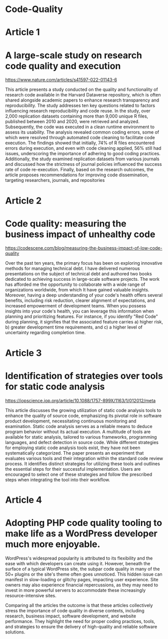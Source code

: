 # Code-Quality
# Article 1
# A large-scale study on research code quality and execution
https://www.nature.com/articles/s41597-022-01143-6

This article presents a study conducted on the quality and functionality of research code available in the Harvard Dataverse repository, which is often shared alongside academic papers to enhance research transparency and reproducibility. The study addresses ten key questions related to factors influencing research reproducibility and code reuse. In the study, over 2,000 replication datasets containing more than 9,000 unique R files, published between 2010 and 2020, were retrieved and analyzed. Subsequently, the code was executed in a clean runtime environment to assess its usability. The analysis revealed common coding errors, some of which were resolved through automated code cleaning to facilitate code execution. The findings showed that initially, 74% of R files encountered errors during execution, and even with code cleaning applied, 56% still had issues, underscoring the importance of adhering to good coding practices. Additionally, the study examined replication datasets from various journals and discussed how the strictness of journal policies influenced the success rate of code re-execution. Finally, based on the research outcomes, the article proposes recommendations for improving code dissemination, targeting researchers, journals, and repositories

# Article 2
# Code quality: measuring the business impact of unhealthy code
https://codescene.com/blog/measuring-the-business-impact-of-low-code-quality

Over the past ten years, the primary focus has been on exploring innovative methods for managing technical debt. I have delivered numerous presentations on the subject of technical debt and authored two books dedicated to achieving success in large-scale software projects. The work has afforded me the opportunity to collaborate with a wide range of organizations worldwide, from which It have gained valuable insights.
Moreover, having a deep understanding of your code's health offers several benefits, including risk reduction, clearer alignment of expectations, and increased empowerment of development teams. When you possess insights into your code's health, you can leverage this information when planning and prioritizing features. For instance, if you identify "Red Code" during planning, it signifies that the associated feature carries a) higher risk, b) greater development time requirements, and c) a higher level of uncertainty regarding completion time.

# Article 3
# Identification of strategies over tools for static code analysis
https://iopscience.iop.org/article/10.1088/1757-899X/1163/1/012012/meta

This article discusses the growing utilization of static code analysis tools to enhance the quality of source code, emphasizing its pivotal role in software product development, necessitating continuous monitoring and examination. Static code analysis serves as a reliable means to deduce program behavior without its actual execution. A multitude of tools are available for static analysis, tailored to various 
frameworks, programming languages, and defect detection in source code. While different strategies for employing static code analysis tools exist, they have not been systematically categorized. The paper presents an experiment that evaluates various tools and their integration within the standard code review process. It identifies distinct strategies for utilizing these tools and outlines the essential steps for 
their successful implementation. Users are encouraged to select one of these strategies and follow the prescribed steps when integrating the tool into their workflow.

# Article 4
# Adopting PHP code quality tooling to make life as a WordPress developer much more enjoyable.

WordPress's widespread popularity is attributed to its flexibility and the ease with which developers can create using it. However, beneath the surface of a typical WordPress site, the subpar code quality in many of the 50+ plugins or the site's theme often goes unnoticed. This hidden issue can manifest in slow-loading or glitchy pages, impacting user experience. Site owners may also experience financial repercussions, as they may need to invest in more powerful servers to accommodate these increasingly resource-intensive sites.

Comparing all the articles the outcome is that these articles collectively stress the importance of code quality in diverse contexts, including research, business impact, software development, and website performance. They highlight the need for proper coding practices, tools, and strategies to ensure the delivery of high-quality and reliable software solutions.













